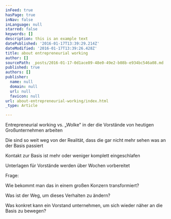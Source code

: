 ```yaml
---
inFeed: true
hasPage: true
inNav: false
inLanguage: null
starred: false
keywords: []
description: this is an example text
datePublished: '2016-01-17T13:39:29.214Z'
dateModified: '2016-01-17T13:39:26.428Z'
title: about entrepreneurial working
author: []
sourcePath: _posts/2016-01-17-0d1ace89-48e0-49e2-b08b-e934bc546a08.md
published: true
authors: []
publisher:
  name: null
  domain: null
  url: null
  favicon: null
url: about-entrepreneurial-working/index.html
_type: Article

---
```

Entrepreneurial working vs. „Wolke" in der die Vorstände von heutigen Großunternehmen arbeiten

Die sind so weit weg von der Realität, dass die gar nicht mehr sehen was an der Basis passiert

Kontakt zur Basis ist mehr oder weniger komplett eingeschlafen

Unterlagen für Vorstände werden über Wochen vorbereitet

Frage: 

Wie bekommt man das in einem großen Konzern transformiert?

Was ist der Weg, um dieses Verhalten zu ändern?

Was konkret kann ein Vorstand unternehmen, um sich wieder näher an die Basis zu bewegen?